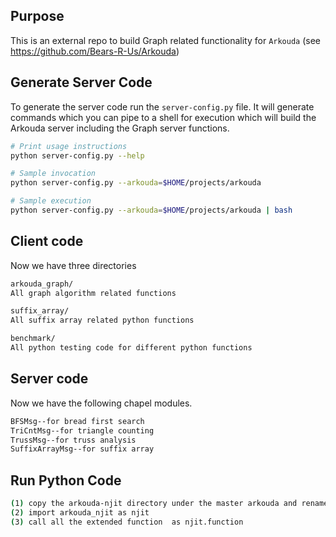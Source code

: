 ## Purpose
This is an external repo to build Graph related functionality for `Arkouda`
(see https://github.com/Bears-R-Us/Arkouda)

## Generate Server Code
To generate the server code run the `server-config.py` file.
It will generate commands which you can pipe to a shell for execution which
will build the Arkouda server including the Graph server functions.

```bash
# Print usage instructions
python server-config.py --help

# Sample invocation
python server-config.py --arkouda=$HOME/projects/arkouda

# Sample execution
python server-config.py --arkouda=$HOME/projects/arkouda | bash
```

## Client code
Now we have three directories
```bash
arkouda_graph/
All graph algorithm related functions

suffix_array/
All suffix array related python functions

benchmark/
All python testing code for different python functions
```

## Server code
Now we have the following chapel modules.
```bash
BFSMsg--for bread first search
TriCntMsg--for triangle counting
TrussMsg--for truss analysis
SuffixArrayMsg--for suffix array
```

## Run Python Code
```bash
(1) copy the arkouda-njit directory under the master arkouda and rename it as arkouda_njit or create a arkouda_njit link to the arkouda-njit directory
(2) import arkouda_njit as njit
(3) call all the extended function  as njit.function
```

